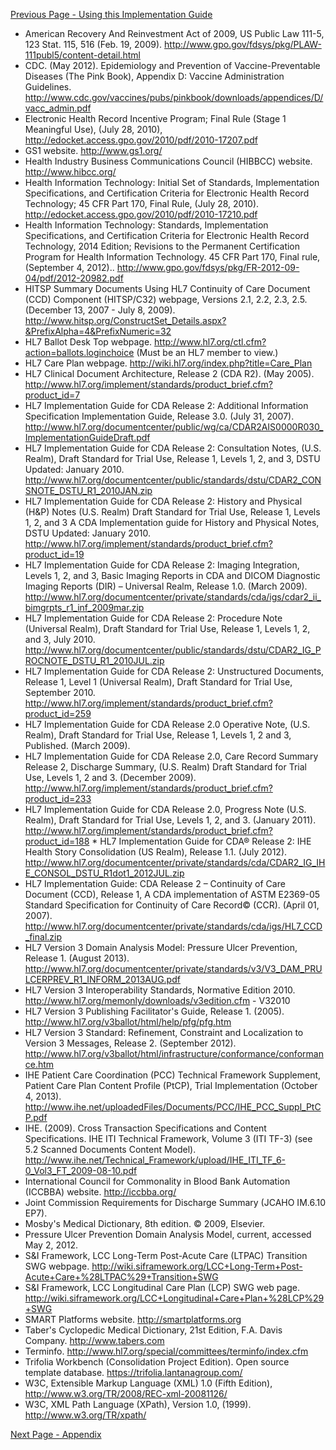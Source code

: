 [Previous Page - Using this Implementation Guide](using.html)

* American Recovery And Reinvestment Act of 2009, US Public Law 111-5, 123 Stat. 115, 516 (Feb. 19, 2009). http://www.gpo.gov/fdsys/pkg/PLAW-111publ5/content-detail.html
* CDC. (May 2012). Epidemiology and Prevention of Vaccine-Preventable Diseases (The Pink Book), Appendix D: Vaccine Administration Guidelines. http://www.cdc.gov/vaccines/pubs/pinkbook/downloads/appendices/D/vacc_admin.pdf
* Electronic Health Record Incentive Program; Final Rule (Stage 1 Meaningful Use), (July 28, 2010), http://edocket.access.gpo.gov/2010/pdf/2010-17207.pdf
* GS1 website. http://www.gs1.org/
* Health Industry Business Communications Council (HIBBCC) website. http://www.hibcc.org/
* Health Information Technology: Initial Set of Standards, Implementation Specifications, and Certification Criteria for Electronic Health Record Technology; 45 CFR Part 170, Final Rule, (July 28, 2010). http://edocket.access.gpo.gov/2010/pdf/2010-17210.pdf
* Health Information Technology: Standards, Implementation Specifications, and Certification Criteria for Electronic Health Record Technology, 2014 Edition; Revisions to the Permanent Certification Program for Health Information Technology. 45 CFR Part 170, Final rule, (September 4, 2012).. http://www.gpo.gov/fdsys/pkg/FR-2012-09-04/pdf/2012-20982.pdf
* HITSP Summary Documents Using HL7 Continuity of Care Document (CCD) Component (HITSP/C32) webpage, Versions 2.1, 2.2, 2.3, 2.5. (December 13, 2007 - July 8, 2009). http://www.hitsp.org/ConstructSet_Details.aspx?&PrefixAlpha=4&PrefixNumeric=32
* HL7 Ballot Desk Top webpage. http://www.hl7.org/ctl.cfm?action=ballots.loginchoice (Must be an HL7 member to view.)
* HL7 Care Plan webpage. http://wiki.hl7.org/index.php?title=Care_Plan
* HL7 Clinical Document Architecture, Release 2 (CDA R2). (May 2005). http://www.hl7.org/implement/standards/product_brief.cfm?product_id=7
* HL7 Implementation Guide for CDA Release 2: Additional Information Specification Implementation Guide, Release 3.0. (July 31, 2007). http://www.hl7.org/documentcenter/public/wg/ca/CDAR2AIS0000R030_ImplementationGuideDraft.pdf
* HL7 Implementation Guide for CDA Release 2: Consultation Notes, (U.S. Realm), Draft Standard for Trial Use, Release 1, Levels 1, 2, and 3, DSTU Updated: January 2010. http://www.hl7.org/documentcenter/public/standards/dstu/CDAR2_CONSNOTE_DSTU_R1_2010JAN.zip
* HL7 Implementation Guide for CDA Release 2: History and Physical (H&P) Notes (U.S. Realm) Draft Standard for Trial Use, Release 1, Levels 1, 2, and 3 A CDA Implementation guide for History and Physical Notes, DSTU Updated: January 2010. http://www.hl7.org/implement/standards/product_brief.cfm?product_id=19
* HL7 Implementation Guide for CDA Release 2: Imaging Integration, Levels 1, 2, and 3, Basic Imaging Reports in CDA and DICOM Diagnostic Imaging Reports (DIR) – Universal Realm, Release 1.0. (March 2009). http://www.hl7.org/documentcenter/private/standards/cda/igs/cdar2_ii_bimgrpts_r1_inf_2009mar.zip
* HL7 Implementation Guide for CDA Release 2: Procedure Note (Universal Realm), Draft Standard for Trial Use, Release 1, Levels 1, 2, and 3, July 2010. http://www.hl7.org/documentcenter/public/standards/dstu/CDAR2_IG_PROCNOTE_DSTU_R1_2010JUL.zip
* HL7 Implementation Guide for CDA Release 2: Unstructured Documents, Release 1, Level 1 (Universal Realm), Draft Standard for Trial Use, September 2010. http://www.hl7.org/implement/standards/product_brief.cfm?product_id=259
* HL7 Implementation Guide for CDA Release 2.0 Operative Note, (U.S. Realm), Draft Standard for Trial Use, Release 1, Levels 1, 2 and 3, Published. (March 2009).
* HL7 Implementation Guide for CDA Release 2.0, Care Record Summary Release 2, Discharge Summary, (U.S. Realm) Draft Standard for Trial Use, Levels 1, 2 and 3. (December 2009). http://www.hl7.org/implement/standards/product_brief.cfm?product_id=233
* HL7 Implementation Guide for CDA Release 2.0, Progress Note (U.S. Realm), Draft Standard for Trial Use, Levels 1, 2, and 3. (January 2011). http://www.hl7.org/implement/standards/product_brief.cfm?product_id=188 * HL7 Implementation Guide for CDA® Release 2: IHE Health Story Consolidation (US Realm), Release 1.1. (July 2012). http://www.hl7.org/documentcenter/private/standards/cda/CDAR2_IG_IHE_CONSOL_DSTU_R1dot1_2012JUL.zip
* HL7 Implementation Guide: CDA Release 2 – Continuity of Care Document (CCD), Release 1, A CDA implementation of ASTM E2369-05 Standard Specification for Continuity of Care Record© (CCR). (April 01, 2007). http://www.hl7.org/documentcenter/private/standards/cda/igs/HL7_CCD_final.zip
* HL7 Version 3 Domain Analysis Model: Pressure Ulcer Prevention, Release 1. (August 2013). http://www.hl7.org/documentcenter/private/standards/v3/V3_DAM_PRULCERPREV_R1_INFORM_2013AUG.pdf
* HL7 Version 3 Interoperability Standards, Normative Edition 2010. http://www.hl7.org/memonly/downloads/v3edition.cfm - V32010
* HL7 Version 3 Publishing Facilitator's Guide, Release 1. (2005). http://www.hl7.org/v3ballot/html/help/pfg/pfg.htm
* HL7 Version 3 Standard: Refinement, Constraint and Localization to Version 3 Messages, Release 2. (September 2012). http://www.hl7.org/v3ballot/html/infrastructure/conformance/conformance.htm
* IHE Patient Care Coordination (PCC) Technical Framework Supplement, Patient Care Plan Content Profile (PtCP), Trial Implementation (October 4, 2013). http://www.ihe.net/uploadedFiles/Documents/PCC/IHE_PCC_Suppl_PtCP.pdf
* IHE. (2009). Cross Transaction Specifications and Content Specifications. IHE ITI Technical Framework, Volume 3 (ITI TF-3) (see 5.2 Scanned Documents Content Model). http://www.ihe.net/Technical_Framework/upload/IHE_ITI_TF_6-0_Vol3_FT_2009-08-10.pdf
* International Council for Commonality in Blood Bank Automation (ICCBBA) website. http://iccbba.org/
* Joint Commission Requirements for Discharge Summary (JCAHO IM.6.10 EP7).
* Mosby's Medical Dictionary, 8th edition. © 2009, Elsevier.
* Pressure Ulcer Prevention Domain Analysis Model, current, accessed May 2, 2012.
* S&I Framework, LCC Long-Term Post-Acute Care (LTPAC) Transition SWG webpage. http://wiki.siframework.org/LCC+Long-Term+Post-Acute+Care+%28LTPAC%29+Transition+SWG
* S&I Framework, LCC Longitudinal Care Plan (LCP) SWG web page. http://wiki.siframework.org/LCC+Longitudinal+Care+Plan+%28LCP%29+SWG
* SMART Platforms website. http://smartplatforms.org
* Taber's Cyclopedic Medical Dictionary, 21st Edition, F.A. Davis Company. http://www.tabers.com
* Terminfo. http://www.hl7.org/special/committees/terminfo/index.cfm
* Trifolia Workbench (Consolidation Project Edition). Open source template database. https://trifolia.lantanagroup.com/
* W3C, Extensible Markup Language (XML) 1.0 (Fifth Edition), http://www.w3.org/TR/2008/REC-xml-20081126/
* W3C, XML Path Language (XPath), Version 1.0, (1999). http://www.w3.org/TR/xpath/

[Next Page - Appendix](appendix.html)